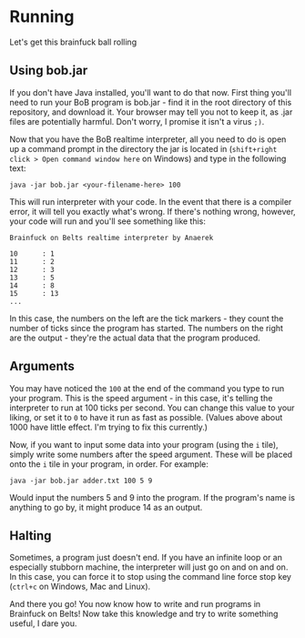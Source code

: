 # Running
Let's get this brainfuck ball rolling

## Using bob.jar
If you don't have Java installed, you'll want to do that now. First thing you'll need to run your BoB program is bob.jar - find it in the root directory of this repository, and download it. Your browser may tell you not to keep it, as .jar files are potentially harmful. Don't worry, I promise it isn't a virus `;)`.

Now that you have the BoB realtime interpreter, all you need to do is open up a command prompt in the directory the jar is located in (`shift+right click > Open command window here` on Windows) and type in the following text:
```
java -jar bob.jar <your-filename-here> 100
```
This will run interpreter with your code. In the event that there is a compiler error, it will tell you exactly what's wrong. If there's nothing wrong, however, your code will run and you'll see something like this:
```
Brainfuck on Belts realtime interpreter by Anaerek

10      : 1
11      : 2
12      : 3
13      : 5
14      : 8
15      : 13
...
```
In this case, the numbers on the left are the tick markers - they count the number of ticks since the program has started. The numbers on the right are the output - they're the actual data that the program produced.

## Arguments
You may have noticed the `100` at the end of the command you type to run your program. This is the speed argument - in this case, it's telling the interpreter to run at 100 ticks per second. You can change this value to your liking, or set it to `0` to have it run as fast as possible. (Values above about 1000 have little effect. I'm trying to fix this currently.)

Now, if you want to input some data into your program (using the `i` tile), simply write some numbers after the speed argument. These will be placed onto the `i` tile in your program, in order. For example:
```
java -jar bob.jar adder.txt 100 5 9
```
Would input the numbers 5 and 9 into the program. If the program's name is anything to go by, it might produce 14 as an output.

## Halting
Sometimes, a program just doesn't end. If you have an infinite loop or an especially stubborn machine, the interpreter will just go on and on and on. In this case, you can force it to stop using the command line force stop key (`ctrl+c` on Windows, Mac and Linux).

And there you go! You now know how to write and run programs in Brainfuck on Belts! Now take this knowledge and try to write something useful, I dare you.
